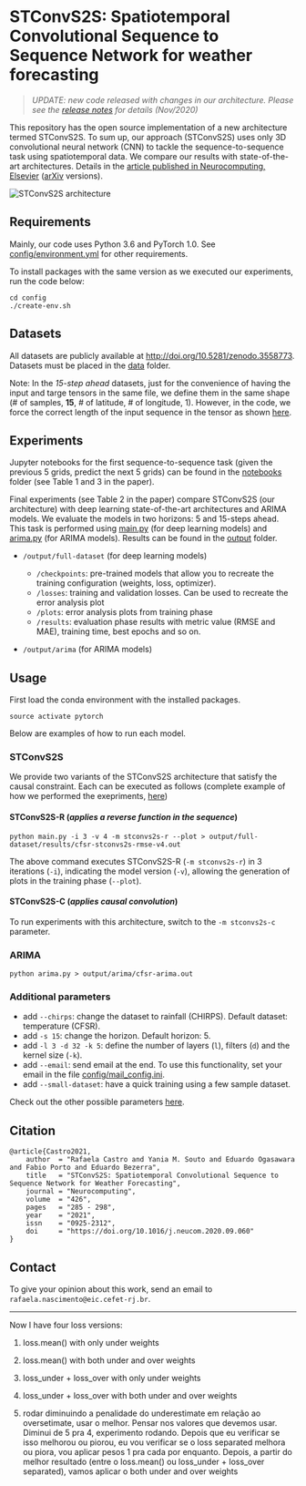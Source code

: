 # STConvS2S: Spatiotemporal Convolutional Sequence to Sequence Network for weather forecasting

> *UPDATE: new code released with changes in our architecture. Please see the [release notes](https://github.com/MLRG-CEFET-RJ/stconvs2s/releases) for details (Nov/2020)*

This repository has the open source implementation of a new architecture termed STConvS2S. To sum up, our approach (STConvS2S) uses only 3D convolutional neural network (CNN) to tackle the sequence-to-sequence task using spatiotemporal data. We compare our results with state-of-the-art architectures. Details in the [article published in Neurocomputing, Elsevier](https://doi.org/10.1016/j.neucom.2020.09.060) ([arXiv](https://arxiv.org/abs/1912.00134) versions).

![STConvS2S architecture](/image/stconvs2s.png)

## Requirements

Mainly, our code uses Python 3.6 and PyTorch 1.0. See [config/environment.yml](https://github.com/MLRG-CEFET-RJ/stconvs2s/blob/master/config/environment.yml) for other requirements.

To install packages with the same version as we executed our experiments, run the code below:

```
cd config
./create-env.sh
```

## Datasets

All datasets are publicly available at http://doi.org/10.5281/zenodo.3558773. Datasets must be placed in the [data](https://github.com/MLRG-CEFET-RJ/stconvs2s/tree/master/data) folder.

Note: In the *15-step ahead* datasets, just for the convenience of having the input and targe tensors in the same file, we define them in the same shape
(# of samples, **15**, # of latitude, # of longitude, 1). However, in the code, we force the correct length of the input sequence in the tensor as shown [here](https://github.com/MLRG-CEFET-RJ/stconvs2s/blob/master/tool/dataset.py#L24).

## Experiments

Jupyter notebooks for the first sequence-to-sequence task (given the previous 5 grids, predict the next 5 grids) can be found in the [notebooks](https://github.com/MLRG-CEFET-RJ/stconvs2s/tree/master/notebooks) folder (see Table 1 and 3 in the paper).


Final experiments (see Table 2 in the paper) compare STConvS2S (our architecture) with deep learning state-of-the-art architectures and ARIMA models. We evaluate the models in two horizons: 5 and 15-steps ahead. This task is performed using [main.py](https://github.com/MLRG-CEFET-RJ/stconvs2s/blob/master/main.py) (for deep learning models) and [arima.py](https://github.com/MLRG-CEFET-RJ/stconvs2s/blob/master/arima.py) (for ARIMA models). Results can be found in the [output](https://github.com/MLRG-CEFET-RJ/stconvs2s/tree/master/output) folder.


* `/output/full-dataset` (for deep learning models)
	* `/checkpoints`: pre-trained models that allow you to recreate the training configuration (weights, loss, optimizer).
	* `/losses`: training and validation losses. Can be used to recreate the error analysis plot
	* `/plots`:	error analysis plots from training phase
	* `/results`: evaluation phase results with metric value (RMSE and MAE), training time, best epochs and so on.

* `/output/arima` (for ARIMA models)
	

## Usage

First load the conda environment with the installed packages.

```
source activate pytorch
```

Below are examples of how to run each model.

### STConvS2S

We provide two variants of the STConvS2S architecture that satisfy the causal constraint. Each can be executed as follows (complete example of how we performed the exepriments, [here](examples.md))

#### STConvS2S-R (*applies a reverse function in the sequence*)

```
python main.py -i 3 -v 4 -m stconvs2s-r --plot > output/full-dataset/results/cfsr-stconvs2s-rmse-v4.out
```

The above command executes STConvS2S-R (`-m stconvs2s-r`) in 3 iterations (`-i`), indicating the model version (`-v`), allowing the generation of plots in the training phase (`--plot`).

#### STConvS2S-C (*applies causal convolution*)

To run experiments with this architecture, switch to the `-m stconvs2s-c` parameter.


### ARIMA

```
python arima.py > output/arima/cfsr-arima.out
```

### Additional parameters

* add `--chirps`: change the dataset to rainfall (CHIRPS). Default dataset: temperature (CFSR). 
* add `-s 15`: change the horizon. Default horizon: 5.
* add `-l 3 -d 32 -k 5`: define the number of layers (`l`), filters (`d`) and the kernel size (`-k`).
* add `--email`: send email at the end. To use this functionality, set your email in the file [config/mail_config.ini](https://github.com/MLRG-CEFET-RJ/stconvs2s/blob/master/config/mail_config.ini).
* add `--small-dataset`: have a quick training using a few sample dataset.

Check out the other possible parameters [here](https://github.com/MLRG-CEFET-RJ/stconvs2s/blob/master/main.py#L15-L34).

## Citation
```
@article{Castro2021,
	author 	= "Rafaela Castro and Yania M. Souto and Eduardo Ogasawara and Fabio Porto and Eduardo Bezerra",
	title 	= "STConvS2S: Spatiotemporal Convolutional Sequence to Sequence Network for Weather Forecasting",
	journal = "Neurocomputing",
	volume 	= "426",
	pages 	= "285 - 298",
	year 	= "2021",
	issn 	= "0925-2312",
	doi 	= "https://doi.org/10.1016/j.neucom.2020.09.060"
}
```

## Contact
To give your opinion about this work, send an email to `rafaela.nascimento@eic.cefet-rj.br`.

<hr>

Now I have four loss versions:

1. loss.mean() with only under weights
2. loss.mean() with both under and over weights
3. loss_under + loss_over with only under weights
4. loss_under + loss_over with both under and over weights

3. rodar diminuindo a penalidade do underestimate em relação ao oversetimate, usar o melhor. Pensar nos valores que devemos usar. Diminui de 5 pra 4, experimento rodando. Depois que eu verificar se isso melhorou ou piorou, eu vou verificar se o loss separated melhora ou piora, vou aplicar pesos 1 pra cada por enquanto. Depois, a partir do melhor resultado (entre o loss.mean() ou loss_under + loss_over separated), vamos aplicar o both under and over weights